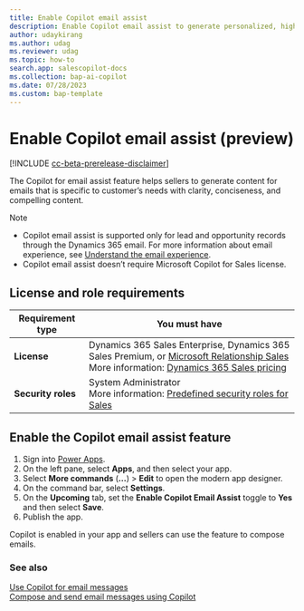 ```yaml
---
title: Enable Copilot email assist
description: Enable Copilot email assist to generate personalized, high-quality emails tailored to specific needs.
author: udaykirang
ms.author: udag
ms.reviewer: udag
ms.topic: how-to 
search.app: salescopilot-docs
ms.collection: bap-ai-copilot 
ms.date: 07/28/2023
ms.custom: bap-template 
---
```


# Enable Copilot email assist (preview)

[!INCLUDE [cc-beta-prerelease-disclaimer](../includes/cc-beta-prerelease-disclaimer.md)]

The Copilot for email assist feature helps sellers to generate content for emails that is specific to customer’s needs with clarity, conciseness, and compelling content.

> [!NOTE]
> - Copilot email assist is supported only for lead and opportunity records through the Dynamics 365 email. For more information about email experience, see [Understand the email experience](/power-apps/user/view-create-email).
> - Copilot email assist doesn’t require Microsoft Copilot for Sales license.

## License and role requirements

| Requirement type | You must have |
|-----------------------|---------|
| **License** | Dynamics 365 Sales Enterprise, Dynamics 365 Sales Premium, or [Microsoft Relationship Sales](https://dynamics.microsoft.com/sales/relationship-sales/)<br>More information: [Dynamics 365 Sales pricing](https://dynamics.microsoft.com/sales/pricing/) |
| **Security roles** | System Administrator<br>More information: [Predefined security roles for Sales](security-roles-for-sales.md) |

## Enable the Copilot email assist feature

1.	Sign into [Power Apps](https://make.powerapps.com/).
2.	On the left pane, select **Apps**, and then select your app.
3.	Select **More commands** (**...**) > **Edit** to open the modern app designer.
4.	On the command bar, select **Settings**.
5.	On the **Upcoming** tab, set the **Enable Copilot Email Assist** toggle to **Yes** and then select **Save**.
6.	Publish the app.

Copilot is enabled in your app and sellers can use the feature to compose emails. 

### See also

[Use Copilot for email messages](use-copilot-email.md)  
[Compose and send email messages using Copilot](compose-send-email-copilot.md)
